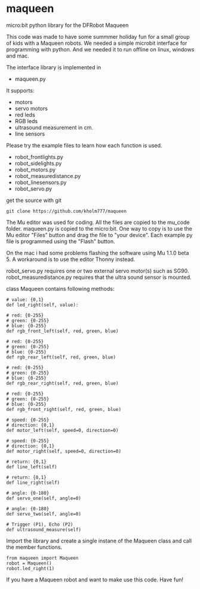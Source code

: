 # maqueen
micro:bit python library for the DFRobot Maqueen

This code was made to have some summmer holiday fun for a small group of kids with a Maqueen robots.
We needed a simple microbit interface for programming with python.
And we needed it to run offline on linux, windows and mac.

The interface library is implemented in 
- maqueen.py

It supports:
- motors
- servo motors
- red leds
- RGB leds
- ultrasound measurement in cm.
- line sensors

Please try the example files to learn how each function is used.

- robot_frontlights.py
- robot_sidelights.py
- robot_motors.py
- robot_measuredistance.py
- robot_linesensors.py
- robot_servo.py

get the source with git

    git clone https://github.com/kholm777/maqueen


The Mu editor was used for coding.
All the files are copied to the mu_code folder.
maqueen.py is copied to the micro:bit.
One way to copy is to use the Mu editor "Files" button and drag the file to "your device".
Each example py file is programmed using the "Flash" button.

On the mac i had some problems flashing the software using Mu 1.1.0 beta 5. 
A workaround is to use the editor Thonny instead.

robot_servo.py requires one or two external servo motor(s) such as SG90.
robot_measuredistance.py requires that the ultra sound sensor is mounted.


class Maqueen contains following methods:

    # value: {0,1}
    def led_right(self, value):
    
    # red: {0-255}
    # green: {0-255}
    # blue: {0-255}
    def rgb_front_left(self, red, green, blue)
    
    # red: {0-255}
    # green: {0-255}
    # blue: {0-255}
    def rgb_rear_left(self, red, green, blue)
    
    # red: {0-255}
    # green: {0-255}
    # blue: {0-255}
    def rgb_rear_right(self, red, green, blue)
    
    # red: {0-255}
    # green: {0-255}
    # blue: {0-255}
    def rgb_front_right(self, red, green, blue)
    
    # speed: {0-255}
    # direction: {0,1}
    def motor_left(self, speed=0, direction=0)
    
    # speed: {0-255}
    # direction: {0,1}
    def motor_right(self, speed=0, direction=0)
    
    # return: {0,1}
    def line_left(self)
    
    # return: {0,1}
    def line_right(self)
    
    # angle: {0-180}
    def servo_one(self, angle=0)
    
    # angle: {0-180}
    def servo_two(self, angle=0)
    
    # Trigger (P1), Echo (P2)
    def ultrasound_measure(self)
    
Import the library and create a single instane of the Maqueen class and call the member functions.

    from maqueen import Maqueen
    robot = Maqueen()
    robot.led_right(1)
    
If you have a Maqueen robot and want to make use this code. Have fun!    

